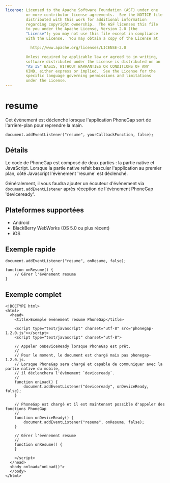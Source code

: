 ```yaml
---
license: Licensed to the Apache Software Foundation (ASF) under one
         or more contributor license agreements.  See the NOTICE file
         distributed with this work for additional information
         regarding copyright ownership.  The ASF licenses this file
         to you under the Apache License, Version 2.0 (the
         "License"); you may not use this file except in compliance
         with the License.  You may obtain a copy of the License at

           http://www.apache.org/licenses/LICENSE-2.0

         Unless required by applicable law or agreed to in writing,
         software distributed under the License is distributed on an
         "AS IS" BASIS, WITHOUT WARRANTIES OR CONDITIONS OF ANY
         KIND, either express or implied.  See the License for the
         specific language governing permissions and limitations
         under the License.
---
```


resume
===========

Cet évènement est déclenché lorsque l'application PhoneGap sort de l'arrière-plan pour reprendre la main.

    document.addEventListener("resume", yourCallbackFunction, false);

Détails
-------

Le code de PhoneGap est composé de deux parties : la partie native et JavaScript. Lorsque la partie native refait basculer l'application au premier plan, côté Javascript l'évènement 'resume' est déclenché.  

Généralement, il vous faudra ajouter un écouteur d'évènement via `document.addEventListener` après réception de l'évènement PhoneGap 'deviceready'.

Plateformes supportées
----------------------

- Android
- BlackBerry WebWorks (OS 5.0 ou plus récent)
- iOS

Exemple rapide
--------------

    document.addEventListener("resume", onResume, false);

    function onResume() {
        // Gérer l'évènement resume
    }

Exemple complet
---------------

    <!DOCTYPE html>
    <html>
      <head>
        <title>Exemple évènement resume PhoneGap</title>

        <script type="text/javascript" charset="utf-8" src="phonegap-1.2.0.js"></script>
        <script type="text/javascript" charset="utf-8">

        // Appeler onDeviceReady lorsque PhoneGap est prêt.
        //
        // Pour le moment, le document est chargé mais pas phonegap-1.2.0.js.
        // Lorsque PhoneGap sera chargé et capable de communiquer avec la partie native du mobile,
        // il déclenchera l'évènement `deviceready`.
        //
        function onLoad() {
            document.addEventListener("deviceready", onDeviceReady, false);
        }

        // PhoneGap est chargé et il est maintenant possible d'appeler des fonctions PhoneGap
        //
        function onDeviceReady() {
            document.addEventListener("resume", onResume, false);
        }

        // Gérer l'évènement resume
        //
        function onResume() {
        }

        </script>
      </head>
      <body onload="onLoad()">
      </body>
    </html>
